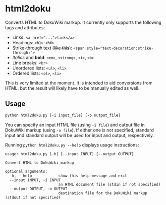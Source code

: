 # html2doku

Converts HTML to DokuWiki markup.  It currently only supports the following tags and attributes:

* Links: `<a href="...">link</a>`
* Headings: `<h1>`-`<h6>`
* Strike-through text (~~like this~~): `<span style="text-decoration:strike-through;">`
* *Italics* and **bold**: `<em>`, `<strong>`, `<i>`, `<b>`
* Line breaks: `<br>`
* Unordered lists: `<ul>`, `<li>`
* Ordered lists: `<ol>`, `<li>`

This is very limited at the moment. It is intended to aid conversions from HTML, but the result will
likely have to be manually edited as well.

## Usage

```bash
python html2doku.py [-i input_file] [-o output_file]
```

You can specify an input HTML file (using `-i file`) and output file in DokuWiki markup (using `-o file`).
If either one is not specified, standard input and standard output will be used for input and output, respectively.

Running `python html2doku.py --help` displays usage instructions:

```
usage: html2doku.py [-h] [--input INPUT] [--output OUTPUT]

Convert HTML to DokuWiki markup

optional arguments:
  -h, --help            show this help message and exit
  --input INPUT, -i INPUT
                        an HTML document file (stdin if not specified)
  --output OUTPUT, -o OUTPUT
                        destination file for the DokuWiki markup (stdout if not specified)
```
